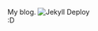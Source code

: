 My blog. ![Jekyll Deploy](https://github.com/Samplasion/blog/workflows/Jekyll%20Deploy/badge.svg?event=push)  
:D
